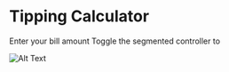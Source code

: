 # Tipping Calculator

Enter your bill amount
Toggle the segmented controller to 

![Alt Text](https://imgur.com/a/otHyM)

